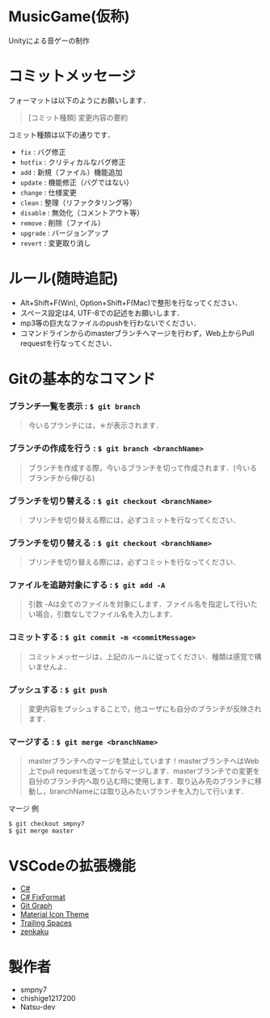 #  MusicGame(仮称)

Unityによる音ゲーの制作


# コミットメッセージ

フォーマットは以下のようにお願いします．
> [コミット種類] 変更内容の要約

コミット種類は以下の通りです．
* `fix` : バグ修正
* `hotfix` : クリティカルなバグ修正
* `add` : 新規（ファイル）機能追加
* `update` : 機能修正（バグではない）
* `change` : 仕様変更
* `clean` : 整理（リファクタリング等）
* `disable` : 無効化（コメントアウト等）
* `remove` : 削除（ファイル）
* `upgrade` : バージョンアップ
* `revert` : 変更取り消し


# ルール(随時追記)

* Alt+Shift+F(Win), Option+Shift+F(Mac)で整形を行なってください．
* スペース設定は4, UTF-8での記述をお願いします．
* mp3等の巨大なファイルのpushを行わないでください．
* コマンドラインからのmasterブランチへマージを行わず，Web上からPull requestを行なってください．


# Gitの基本的なコマンド

### ブランチ一覧を表示 : `$ git branch`
> 今いるブランチには，＊が表示されます．

### ブランチの作成を行う : `$ git branch <branchName>`
> ブランチを作成する際，今いるブランチを切って作成されます．(今いるブランチから伸びる)

### ブランチを切り替える : `$ git checkout <branchName>`
> ブリンチを切り替える際には，必ずコミットを行なってください．

### ブランチを切り替える : `$ git checkout <branchName>`
> ブリンチを切り替える際には，必ずコミットを行なってください．

### ファイルを追跡対象にする : `$ git add -A`
> 引数 -Aは全てのファイルを対象にします．ファイル名を指定して行いたい場合，引数なしでファイル名を入力します．

### コミットする : `$ git commit -m <commitMessage>`
> コミットメッセージは，上記のルールに従ってください．種類は感覚で構いませんよ．

### プッシュする : `$ git push`
> 変更内容をプッシュすることで，他ユーザにも自分のブランチが反映されます．

### マージする : `$ git merge <branchName>`
> masterブランチへのマージを禁止しています！masterブランチへはWeb上でpull requestを送ってからマージします．masterブランチでの変更を自分のブランチ内へ取り込む時に使用します．取り込み先のブランチに移動し，branchNameには取り込みたいブランチを入力して行います．

マージ 例
```
$ git checkout smpny7
$ git merge master
```


# VSCodeの拡張機能

* [C#](https://marketplace.visualstudio.com/items?itemName=ms-dotnettools.csharp)
* [C# FixFormat](https://marketplace.visualstudio.com/items?itemName=Leopotam.csharpfixformat)
* [Git Graph](https://marketplace.visualstudio.com/items?itemName=mhutchie.git-graph)
* [Material Icon Theme](https://marketplace.visualstudio.com/items?itemName=PKief.material-icon-theme)
* [Trailing Spaces](https://marketplace.visualstudio.com/items?itemName=shardulm94.trailing-spaces)
* [zenkaku](https://marketplace.visualstudio.com/items?itemName=mosapride.zenkaku)


# 製作者

* smpny7
* chishige1217200
* Natsu-dev